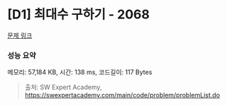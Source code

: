 # [D1] 최대수 구하기 - 2068 

[문제 링크](https://swexpertacademy.com/main/code/problem/problemDetail.do?contestProbId=AV5QQhbqA4QDFAUq) 

### 성능 요약

메모리: 57,184 KB, 시간: 138 ms, 코드길이: 117 Bytes



> 출처: SW Expert Academy, https://swexpertacademy.com/main/code/problem/problemList.do
